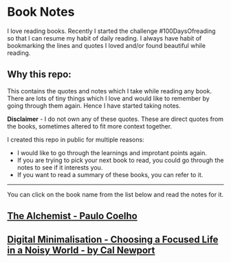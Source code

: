 # Book Notes
I love reading books. Recently I started the challenge #100DaysOfreading so that I can resume my habit of daily reading. I always have habit of bookmarking the lines and quotes I loved and/or found beautiful while reading.

## Why this repo:
This contains the quotes and notes which I take while reading any book. There are lots of tiny things which I love and would like to remember by going through them again. Hence I have started taking notes. 

**Disclaimer** - I do not own any of these quotes. These are direct quotes from the books, sometimes altered to fit more context together. 

I created this repo in public for multiple reasons:
- I would like to go through the learnings and improtant points again.
- If you are trying to pick your next book to read, you could go through the notes to see if it interests you.
- If you want to read a summary of these books, you can refer to it.

--------------------
You can click on the book name from the list below and read the notes for it.

## [The Alchemist - Paulo Coelho](https://github.com/anuk79/BookNotes/blob/main/books/TheAlchemist.md)

## [Digital Minimalisation - Choosing a Focused Life in a Noisy World - by Cal Newport](https://github.com/anuk79/BookNotes/blob/main/books/DigitalMinimalisation.md)

